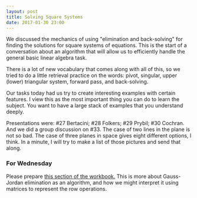```yaml
---
layout: post
title: Solving Square Systems
date: 2017-01-30 23:00
---
```


We discussed the mechanics of using "elimination and back-solving" for finding
the solutions for square systems of equations. This is the start of a
conversation about an algorithm that will allow us to efficiently handle
the general basic linear algebra task.

There is a lot of new vocabulary that comes along with all of this, so we tried
to do a little retrieval practice on the words: pivot, singular, upper (lower)
triangular system, forward pass, and back-solving.

Our tasks today had us try to create interesting examples with certain features.
I view this as the most important thing you can do to learn the subject. You
want to have a large stack of examples that you understand deeply.

Presentations were: \#27 Bertacini; \#28 Folkers; \#29 Prybil; \#30 Cochran.
And we did a group discussion on \#33. The case of two lines in the plane is
not so bad. The case of three planes in space gives eight different options, I
think. In a minute, I will try to make a list of those pictures and send that
along.

### For Wednesday

Please prepare [this section of the workbook.][wkbk] This is more about
Gauss-Jordan elimination as an algorithm, and how we might interpret it using
matrices to represent the row operations.

[wkbk]: http://theronhitchman.github.io/linear-algebra/course-materials/workbook/matrix-elimination.html
